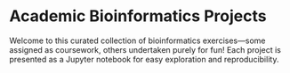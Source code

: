 # Academic Bioinformatics Projects

Welcome to this curated collection of bioinformatics exercises—some assigned as coursework, others undertaken purely for fun! Each project is presented as a Jupyter notebook for easy exploration and reproducibility.